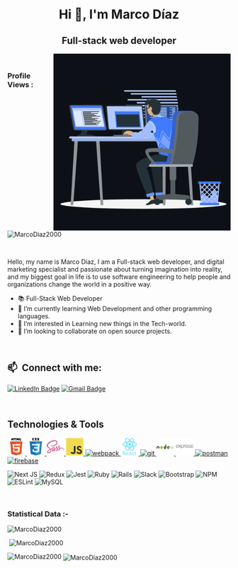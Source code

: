 <h1 align="center">Hi 👋, I'm Marco Díaz</h1>
<h2 align="center">Full-stack web developer</h2>
<p><img align="right" src="./animation.gif" alt="MarcoDiaz2000" width="400"/></p>

<br>

<p align="right"> <h3>Profile Views :</h3> <img src="https://komarev.com/ghpvc/?username=MarcoDiaz2000&label=Profile%20views&color=0e75b6&style=flat" alt="MarcoDiaz2000" /> 
</p>


<br>


Hello, my name is Marco Diaz, I am a Full-stack web developer, and digital marketing specialist and passionate about turning imagination into reality, and my biggest goal in life is to use software engineering to help people and organizations change the world in a positive way.

- 📚 Full-Stack Web Developer
- 🌱 I’m currently learning Web Development and other programming languages.
- 👀 I’m interested in Learning new things in the Tech-world.
- 💞️ I’m looking to collaborate on open source projects.

<br>

## 📫 &nbsp;Connect with me:

[![LinkedIn Badge](https://img.shields.io/badge/-Marco_Díaz-blue?style=flat-square&logo=Linkedin&logoColor=white&link=https://www.linkedin.com/in/marco-diaz-0876a7268/)](https://www.linkedin.com/in/https://www.linkedin.com/in/marco-diaz-0876a7268/)
[![Gmail Badge](https://img.shields.io/badge/-md.marcodiaz2000@gmail.com-red?style=flat-square&logo=Gmail&logoColor=white)](mailto:md.marcodiaz2000@gmail.com)

<br>

## Technologies & Tools

<p align="left">
    <a href="https://www.w3.org/html/" target="_blank"> <img src="https://raw.githubusercontent.com/devicons/devicon/master/icons/html5/html5-original-wordmark.svg" alt="html5" width="40" height="40"/> </a>
    <a href="https://www.w3schools.com/css/" target="_blank"> <img src="https://raw.githubusercontent.com/devicons/devicon/master/icons/css3/css3-original-wordmark.svg" alt="css3" width="40" height="40"/> </a>
<a href="https://sass-lang.com" target="_blank"> <img src="https://raw.githubusercontent.com/devicons/devicon/master/icons/sass/sass-original.svg" alt="sass" width="40" height="40"/> </a>
    <a href="https://developer.mozilla.org/en-US/docs/Web/JavaScript" target="_blank"> <img src="https://raw.githubusercontent.com/devicons/devicon/master/icons/javascript/javascript-original.svg" alt="javascript" width="40" height="40"/> </a>
<a href="https://webpack.js.org/" target="_blank"> <img src="https://www.vectorlogo.zone/logos/js_webpack/js_webpack-icon.svg" alt="webpack" width="40" height="40"/> </a>
<a href="https://reactjs.org/" target="_blank"> <img src="https://raw.githubusercontent.com/devicons/devicon/master/icons/react/react-original-wordmark.svg" alt="react" width="40" height="40"/> </a>
<a href="https://git-scm.com/" target="_blank"> <img src="https://www.vectorlogo.zone/logos/git-scm/git-scm-icon.svg" alt="git" width="40" height="40"/> </a>
 <a href="https://nodejs.org" target="_blank"> <img src="https://raw.githubusercontent.com/devicons/devicon/master/icons/nodejs/nodejs-original-wordmark.svg" alt="nodejs" width="40" height="40"/> </a>
    <a href="https://expressjs.com" target="_blank"> <img src="https://raw.githubusercontent.com/devicons/devicon/master/icons/express/express-original-wordmark.svg" alt="express" width="40" height="40"/> </a>
<a href="https://www.postman.com/" target="_blank"> <img src="https://www.vectorlogo.zone/logos/getpostman/getpostman-icon.svg" alt="postman" width="40" height="40"/> </a>
 <a href="https://firebase.google.com/" target="_blank"> <img src="https://www.vectorlogo.zone/logos/firebase/firebase-icon.svg" alt="firebase" width="40" height="40"/> </a>
    </p>
 
 
![Next JS](https://img.shields.io/badge/Next-black?style=for-the-badge&logo=next.js&logoColor=white)
![Redux](https://img.shields.io/badge/redux-%23593d88.svg?style=for-the-badge&logo=redux&logoColor=white)
![Jest](https://img.shields.io/badge/-jest-%23C21325?style=for-the-badge&logo=jest&logoColor=white)
![Ruby](https://img.shields.io/badge/ruby-%23CC342D.svg?style=for-the-badge&logo=ruby&logoColor=white)
![Rails](https://img.shields.io/badge/rails-%23CC0000.svg?style=for-the-badge&logo=ruby-on-rails&logoColor=white)
![Slack](https://img.shields.io/badge/Slack-4A154B?style=for-the-badge&logo=slack&logoColor=white)
![Bootstrap](https://img.shields.io/badge/bootstrap-%23563D7C.svg?style=for-the-badge&logo=bootstrap&logoColor=white)
![NPM](https://img.shields.io/badge/NPM-%23000000.svg?style=for-the-badge&logo=npm&logoColor=white)
![ESLint](https://img.shields.io/badge/ESLint-4B3263?style=for-the-badge&logo=eslint&logoColor=white)
![MySQL](https://img.shields.io/badge/mysql-%2300f.svg?style=for-the-badge&logo=mysql&logoColor=white)


<br>

<h3>Statistical Data :-</h3>
<p><p><img
    src="https://github-readme-stats.vercel.app/api/top-langs?username=MarcoDiaz2000&show_icons=true&locale=en&bg_color=0d1117&text_color=ffffff&layout=compact"
    alt="MarcoDiaz2000" 
    bg_color=#808080/></p>


<p>&nbsp;<img src="https://github-readme-stats.vercel.app/api?username=MarcoDiaz2000&show_icons=true&locale=en&bg_color=0d1117&text_color=ffffff&repo=convoychat" alt="MarcoDiaz2000" /></p>
    
 <p><img align="left" src="https://github-readme-stats.vercel.app/api/top-langs?username=MarcoDiaz2000&show_icons=true&locale=en&layout=compact" alt="MarcoDiaz2000" /></p>

<p>&nbsp;<img align="center" src="https://github-readme-stats.vercel.app/api?username=MarcoDiaz2000&show_icons=true&locale=en" alt="MarcoDiaz2000" /></p>
    
    
